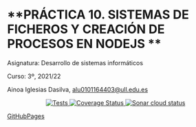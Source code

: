 # **PRÁCTICA 10. SISTEMAS DE FICHEROS Y CREACIÓN DE PROCESOS EN NODEJS **

Asignatura: Desarrollo de sistemas informáticos

Curso: 3º, 2021/22

Ainoa Iglesias Dasilva, alu0101164403@ull.edu.es


<p align="center">
    <a href="https://github.com/alu0101164403/plantillaDSI/actions/workflows/node.js.yml">
        <img alt="Tests" src="https://github.com/alu0101164403/plantillaDSI/actions/workflows/node.js.yml/badge.svg">
    </a>
    <a href=''>
        <img src='' alt='Coverage Status' />
    </a>
    <a href=''>
        <img src='' alt='Sonar cloud status' />
    </a>
</p>


[GitHubPages]()